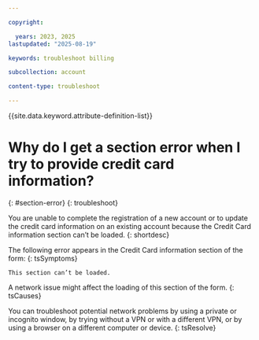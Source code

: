 ```yaml
---

copyright:

  years: 2023, 2025
lastupdated: "2025-08-19"

keywords: troubleshoot billing

subcollection: account

content-type: troubleshoot

---
```


{{site.data.keyword.attribute-definition-list}}

# Why do I get a section error when I try to provide credit card information?
{: #section-error}
{: troubleshoot}

You are unable to complete the registration of a new account or to update the credit card information on an existing account because the Credit Card information section can’t be loaded.
{: shortdesc}

The following error appears in the Credit Card information section of the form:
{: tsSymptoms}

```text
This section can’t be loaded.
```

A network issue might affect the loading of this section of the form.
{: tsCauses}

You can troubleshoot potential network problems by using a private or incognito window, by trying without a VPN or with a different VPN, or by using a browser on a different computer or device.
{: tsResolve}
